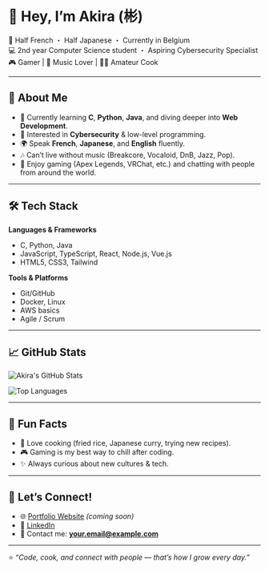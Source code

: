 # 👋 Hey, I’m Akira (彬)

🎌 Half French ・ Half Japanese ・ Currently in Belgium  
💻 2nd year Computer Science student ・ Aspiring Cybersecurity Specialist  
🎮 Gamer | 🎵 Music Lover | 👨‍🍳 Amateur Cook  

---

## 🚀 About Me
- 🌱 Currently learning **C**, **Python**, **Java**, and diving deeper into **Web Development**.  
- 🔐 Interested in **Cybersecurity** & low-level programming.  
- 🌍 Speak **French**, **Japanese**, and **English** fluently.  
- 🎶 Can’t live without music (Breakcore, Vocaloid, DnB, Jazz, Pop).  
- 👾 Enjoy gaming (Apex Legends, VRChat, etc.) and chatting with people from around the world.  

---

## 🛠 Tech Stack
**Languages & Frameworks**  
- C, Python, Java  
- JavaScript, TypeScript, React, Node.js, Vue.js  
- HTML5, CSS3, Tailwind  

**Tools & Platforms**  
- Git/GitHub  
- Docker, Linux  
- AWS basics  
- Agile / Scrum  

---

## 📈 GitHub Stats
![Akira's GitHub Stats](https://github-readme-stats.vercel.app/api?username=your-github-username&show_icons=true&theme=tokyonight)  

![Top Languages](https://github-readme-stats.vercel.app/api/top-langs/?username=your-github-username&layout=compact&theme=tokyonight)  

---

## 🌸 Fun Facts
- 🍛 Love cooking (fried rice, Japanese curry, trying new recipes).  
- 🎮 Gaming is my best way to chill after coding.  
- ✨ Always curious about new cultures & tech.  

---

## 🤝 Let’s Connect!
- 🌐 [Portfolio Website](#) _(coming soon)_  
- 💼 [LinkedIn](#)  
- 📧 Contact me: **your.email@example.com**

---
⭐️ _“Code, cook, and connect with people — that’s how I grow every day.”_  
